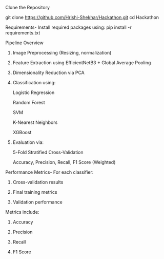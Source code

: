 Clone the Repository

git clone https://github.com/Hrishi-Shekhar/Hackathon.git
cd Hackathon

Requirements-
Install required packages using:
    pip install -r requirements.txt

Pipeline Overview
1. Image Preprocessing (Resizing, normalization)

2. Feature Extraction using EfficientNetB3 + Global Average Pooling

3. Dimensionality Reduction via PCA

4. Classification using:

    Logistic Regression

    Random Forest

    SVM

    K-Nearest Neighbors

    XGBoost

5. Evaluation via:

    5-Fold Stratified Cross-Validation

    Accuracy, Precision, Recall, F1 Score (Weighted)


Performance Metrics-
For each classifier:

1. Cross-validation results

2. Final training metrics

3. Validation performance

Metrics include:

1. Accuracy

2. Precision

3. Recall

4. F1 Score



